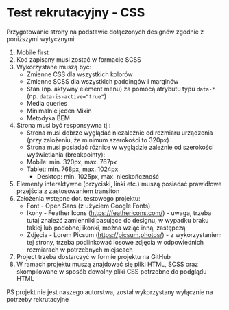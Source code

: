 # Test rekrutacyjny - CSS

Przygotowanie strony na podstawie dołączonych designów zgodnie z poniższymi wytycznymi:

1. Mobile first
2. Kod zapisany musi zostać w formacie SCSS
3. Wykorzystane muszą być:
    - Zmienne CSS dla wszystkich kolorów
    - Zmienne SCSS dla wszystkich paddingów i marginów
    - Stan (np. aktywny element menu) za pomocą atrybutu typu `data-*` (np. `data-is-active="true"`)
    - Media queries
    - Minimalnie jeden Mixin
    - Metodyka BEM
4. Strona musi być responsywna tj.:
    - Strona musi dobrze wyglądać niezależnie od rozmiaru urządzenia (przy założeniu, że minimum szerokości to 320px)
    - Strona musi posiadać różnice w wyglądzie zależnie od szerokości wyświetlania (breakpointy):
	- Mobile: min. 320px, max. 767px
 	- Tablet: min. 768px, max. 1024px
        - Desktop: min. 1025px, max. nieskończność
5. Elementy interaktywne (przyciski, linki etc.) muszą posiadać prawidłowe przejścia z zastosowaniem transiton
6. Założenia wstępne dot. testowego projektu:
    - Font - Open Sans (z użyciem Google Fonts)
    - Ikony - Feather Icons (https://feathericons.com/) - uwaga, trzeba tutaj znaleźć zamienniki pasujące do designu, w wypadku braku takiej lub podobnej ikonki, można wziąć inną, zastępczą
    - Zdjęcia - Lorem Picsum (https://picsum.photos/) - z wykorzystaniem tej strony, trzeba podlinkować losowe zdjęcia w odpowiednich rozmiarach w potrzebnych miejscach
7. Project trzeba dostarczyć w formie projektu na GitHub
8. W ramach projektu muszą znajdować się pliki HTML, SCSS oraz skompilowane w sposób dowolny pliki CSS potrzebne do podglądu HTML

PS projekt nie jest naszego autorstwa, został wykorzystany wyłącznie na potrzeby rekrutacyjne
